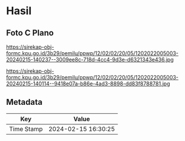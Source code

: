 # Hasil

## Foto C Plano

https://sirekap-obj-formc.kpu.go.id/3b29/pemilu/ppwp/12/02/02/20/05/1202022005003-20240215-140237--3009ee8c-718d-4cc4-9d3e-d6321343e436.jpg

https://sirekap-obj-formc.kpu.go.id/3b29/pemilu/ppwp/12/02/02/20/05/1202022005003-20240215-140114--9418e07a-b86e-4ad3-8898-dd83f8788781.jpg


## Metadata

| Key        | Value               |
| ---------- | ------------------- |
| Time Stamp | 2024-02-15 16:30:25 |



